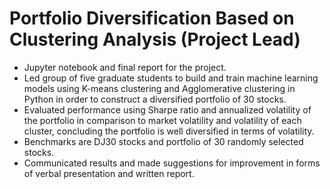 # Portfolio Diversification Based on Clustering Analysis (Project Lead)
+ Jupyter notebook and final report for the project.
+ Led group of five graduate students to build and train machine learning models using K-means clustering and Agglomerative clustering in Python in order to construct a diversified portfolio of 30 stocks.
+ Evaluated performance using Sharpe ratio and annualized volatility of the portfolio in comparison to market volatility and volatility of each cluster, concluding the portfolio is well diversified in terms of volatility.
+ Benchmarks are DJ30 stocks and portfolio of 30 randomly selected stocks.
+ Communicated results and made suggestions for improvement in forms of verbal presentation and written report.
